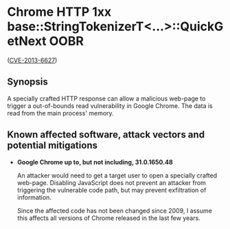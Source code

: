Chrome HTTP 1xx base::StringTokenizerT<...>::QuickGetNext OOBR
==============================================================
([CVE-2013-6627][])

[CVE-2013-6627]: http://www.cve.mitre.org/cgi-bin/cvename.cgi?name=CVE-2013-6627

Synopsis
--------
A specially crafted HTTP response can allow a malicious web-page to trigger a
out-of-bounds read vulnerability in Google Chrome. The data is read from the
main process' memory.

Known affected software, attack vectors and potential mitigations
-----------------------------------------------------------------
* **Google Chrome up to, but not including, 31.0.1650.48**

  An attacker would need to get a target user to open a specially crafted
  web-page. Disabling JavaScript does not prevent an attacker from triggering
  the vulnerable code path, but may prevent exfiltration of information.
  
  Since the affected code has not been changed since 2009, I assume this
  affects all versions of Chrome released in the last few years.
